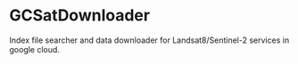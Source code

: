 # GCSatDownloader
Index file searcher and data downloader for Landsat8/Sentinel-2 services in google cloud.
